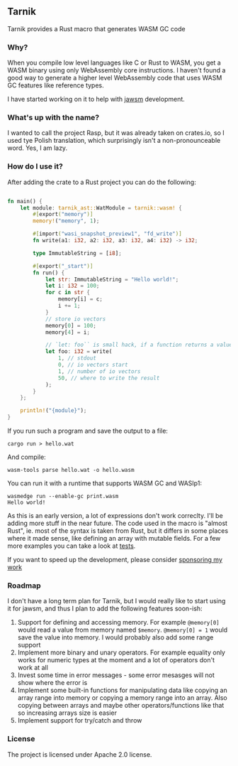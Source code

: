 ## Tarnik

Tarnik provides a Rust macro that generates WASM GC code

### Why?

When you compile low level languages like C or Rust to WASM, you
get a WASM binary using only WebAssembly core instructions. I haven't
found a good way to generate a higher level WebAssembly code that uses
WASM GC features like reference types.

I have started working on it to help with [jawsm](https://github.com/drogus/jawsm)
development.

### What's up with the name?

I wanted to call the project Rasp, but it was already taken on crates.io,
so I used tye Polish translation, which surprisingly isn't a non-pronounceable word.
Yes, I am lazy.

### How do I use it?

After adding the crate to a Rust project you can do the following:

```rust

fn main() {
    let module: tarnik_ast::WatModule = tarnik::wasm! {
        #[export("memory")]
        memory!("memory", 1);

        #[import("wasi_snapshot_preview1", "fd_write")]
        fn write(a1: i32, a2: i32, a3: i32, a4: i32) -> i32;

        type ImmutableString = [i8];

        #[export("_start")]
        fn run() {
            let str: ImmutableString = "Hello world!";
            let i: i32 = 100;
            for c in str {
                memory[i] = c;
                i += 1;
            }
            // store io vectors
            memory[0] = 100;
            memory[4] = i;

            // `let: foo`` is small hack, if a function returns a value it needs to be somehow consumed
            let foo: i32 = write(
                1, // stdout
                0, // io vectors start
                1, // number of io vectors
                50, // where to write the result
            );
        }
    };

    println!("{module}");
}
```

If you run such a program and save the output to a file:

```
cargo run > hello.wat
```

And compile:

```
wasm-tools parse hello.wat -o hello.wasm
```

You can run it with a runtime that supports WASM GC and WASIp1:

```
wasmedge run --enable-gc print.wasm
Hello world!
```

As this is an early version, a lot of expressions don't work correclty. I'll be
adding more stuff in the near future. The code used in the macro is "almost Rust",
ie. most of the syntax is taken from Rust, but it differs in some places where it made
sense, like defining an array with mutable fields. For a few more examples you can
take a look at [tests](testing/src/lib.rs).

If you want to speed up the development, please consider [sponsoring my work](https://github.com/sponsors/drogus)

### Roadmap

I don't have a long term plan for Tarnik, but I would really like to start using
it for jawsm, and thus I plan to add the following features soon-ish:

1. Support for defining and accessing memory. For example `@memory[0]` would read
   a value from memory named `$memory`. `@memory[0] = 1` would save the value into
   memory. I would probably also add some range support
2. Implement more binary and unary operators. For example equality only works for numeric
   types at the moment and a lot of operators don't work at all
3. Invest some time in error messages - some error mesasges will not show where
   the error is
4. Implement some built-in functions for manipulating data like copying an array range
   into memory or copying a memory range into an array. Also copying between arrays
   and maybe other operators/functions like that so increasing arrays size is easier
5. Implement support for try/catch and throw

### License

The project is licensed under Apache 2.0 license.

